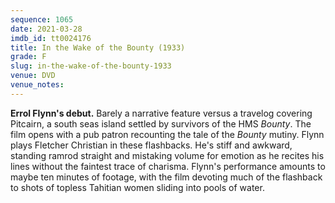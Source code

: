 ```yaml
---
sequence: 1065
date: 2021-03-28
imdb_id: tt0024176
title: In the Wake of the Bounty (1933)
grade: F
slug: in-the-wake-of-the-bounty-1933
venue: DVD
venue_notes:
---
```


**Errol Flynn's debut.** Barely a narrative feature versus a travelog covering Pitcairn, a south seas island settled by survivors of the HMS _Bounty_. The film opens with a pub patron recounting the tale of the _Bounty_ mutiny. Flynn plays Fletcher Christian in these flashbacks. He's stiff and awkward, standing ramrod straight and mistaking volume for emotion as he recites his lines without the faintest trace of charisma. Flynn's performance amounts to maybe ten minutes of footage, with the film devoting much of the flashback to shots of topless Tahitian women sliding into pools of water.